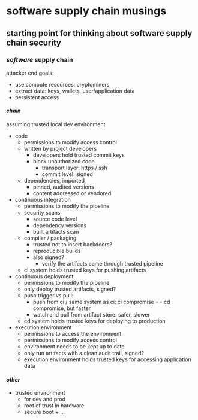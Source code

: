 # software supply chain musings

## starting point for thinking about software supply chain security


### _software_ supply chain

attacker end goals:

- use compute resources: cryptominers
- extract data: keys, wallets, user/application data
- persistent access

#### _chain_

assuming trusted local dev environment

- code
  - permissions to modify access control
  - written by project developers
    - developers hold trusted commit keys
    - block unauthorized code
      - transport layer: https / ssh
      - commit level: signed
  - dependencies, imported
    - pinned, audited versions
    - content addressed or vendored
- continuous integration
  - permissions to modify the pipeline
  - security scans
    - source code level
    - dependency versions
    - built artifacts scan
  - compiler / packaging
    - trusted not to insert backdoors?
    - reproducible builds
    - also signed?
      - verify the artifacts came through trusted pipeline
  - ci system holds trusted keys for pushing artifacts
- continuous deployment
  - permissions to modify the pipeline
  - only deploy trusted artifacts, signed?
  - push trigger vs pull:
    - push from ci / same system as ci: ci compromise == cd compromise, but faster
    - watch and pull from artifact store: safer, slower
  - cd system holds trusted keys for deploying to production
- execution environment
  - permissions to access the environment
  - permissions to modify access control
  - environment needs to be kept up to date
  - only run artifacts with a clean audit trail, signed?
  - execution environment holds trusted keys for accessing application data

#### _other_

- trusted environment
  - for dev and prod
  - root of trust in hardware
  - secure boot + ...
